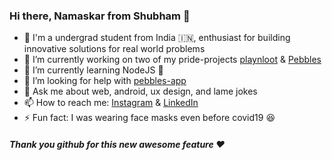 ### Hi there, Namaskar from Shubham 👋

- 👦 I'm a undergrad student from India 🇮🇳, enthusiast for building innovative solutions for real world problems
- 🔭 I’m currently working on two of my pride-projects [playnloot](https://github.com/limbu-timbu/playnloot) & [Pebbles](https://github.com/seebham/pebbles-app)
- 🌱 I’m currently learning NodeJS 🚀
- 🤔 I’m looking for help with [pebbles-app](https://github.com/seebham/pebbles-app)
- 💬 Ask me about web, android, ux design, and lame jokes
- 📫 How to reach me: [Instagram](https://instagram.com/seebham) & [LinkedIn](https://www.linkedin.com/in/seebham/)
- ⚡ Fun fact: I was wearing face masks even before covid19 😆
##### Thank you github for this new awesome feature ❤️
